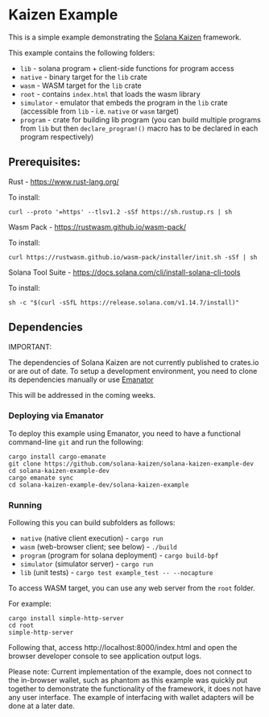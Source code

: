 # Kaizen Example

This is a simple example demonstrating the [Solana Kaizen](https://github.com/solana-kaizen/kaizen) framework.

This example contains the following folders:

* `lib` - solana program + client-side functions for program access
* `native` - binary target for the `lib` crate
* `wasm` - WASM target for the `lib` crate
* `root` - contains `index.html` that loads the wasm library
* `simulator` - emulator that embeds the program in the `lib` crate (accessible from `lib` - i.e. `native` or `wasm` target)
* `program` - crate for building lib program (you can build multiple programs from `lib` but then `declare_program!()` macro has to be declared in each program respectively)


## Prerequisites:

Rust - https://www.rust-lang.org/

To install:
```
curl --proto '=https' --tlsv1.2 -sSf https://sh.rustup.rs | sh
```

Wasm Pack - https://rustwasm.github.io/wasm-pack/

To install:
```
curl https://rustwasm.github.io/wasm-pack/installer/init.sh -sSf | sh
```

Solana Tool Suite - https://docs.solana.com/cli/install-solana-cli-tools

To install:
```
sh -c "$(curl -sSfL https://release.solana.com/v1.14.7/install)"
```

## Dependencies

IMPORTANT:

The dependencies of Solana Kaizen are not currently published to crates.io or are
out of date.  To setup a development environment, you need to clone its dependencies
manually or use [Emanator](https://github.com/aspectron/cargo-emanate)

This will be addressed in the coming weeks.

### Deploying via Emanator

To deploy this example using Emanator, you need to have a functional command-line `git` and run the following:

```
cargo install cargo-emanate
git clone https://github.com/solana-kaizen/solana-kaizen-example-dev
cd solana-kaizen-example-dev
cargo emanate sync
cd solana-kaizen-example-dev/solana-kaizen-example
```

### Running

Following this you can build subfolders as follows:
* `native` (native client execution) - `cargo run`
* `wasm` (web-browser client; see below) - `./build`
* `program` (program for solana deployment) - `cargo build-bpf`
* `simulator` (simulator server) - `cargo run`
* `lib` (unit tests) - `cargo test example_test -- --nocapture`

To access WASM target, you can use any web server from the `root` folder.

For example:
```
cargo install simple-http-server
cd root
simple-http-server
```
Following that, access http://localhost:8000/index.html and open the browser developer console to see application output logs.

Please note: Current implementation of the example, does not connect to the in-browser wallet, such as phantom
as this example was quickly put together to demonstrate the functionality of the framework, it does not have 
any user interface.  The example of interfacing with wallet adapters will be done at a later date.

